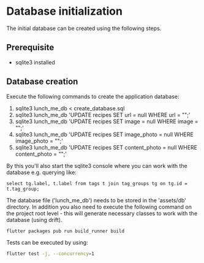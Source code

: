 # Database initialization

The initial database can be created using the following steps.

## Prerequisite

- sqlite3 installed

## Database creation

Execute the following commands to create the application database:

1. sqlite3 lunch_me_db < create_database.sql
2. sqlite3 lunch_me_db 'UPDATE recipes SET url = null WHERE url = "";'
3. sqlite3 lunch_me_db 'UPDATE recipes SET image = null WHERE image = "";'
4. sqlite3 lunch_me_db 'UPDATE recipes SET image_photo = null WHERE image_photo = "";'
5. sqlite3 lunch_me_db 'UPDATE recipes SET content_photo = null WHERE content_photo = "";'

By this you'll also start the sqlite3 console where you can work with the database e.g. querying
like:

`select tg.label, t.label from tags t join tag_groups tg on tg.id = t.tag_group;`

The database file ('lunch_me_db') needs to be stored in the 'assets/db' directory. In addition you
also need to execute the following command on the project root level - this will generate necessary
classes to work with the database (using drift).

```bash
flutter packages pub run build_runner build
```

Tests can be executed by using:

```bash
flutter test -j, --concurrency=1
```